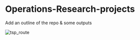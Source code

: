 # Operations-Research-projects

Add an outline of the repo & some outputs

![tsp_route](https://github.com/user-attachments/assets/b6d5a1ab-d90d-4285-9907-ffc47fde8937)
